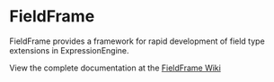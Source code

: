 
FieldFrame
======================================================================

FieldFrame provides a framework for rapid development of field type
extensions in ExpressionEngine.

View the complete documentation at the
[FieldFrame Wiki](https://github.com/brandonkelly/bk.fieldframe.ee_addon/wikis)
